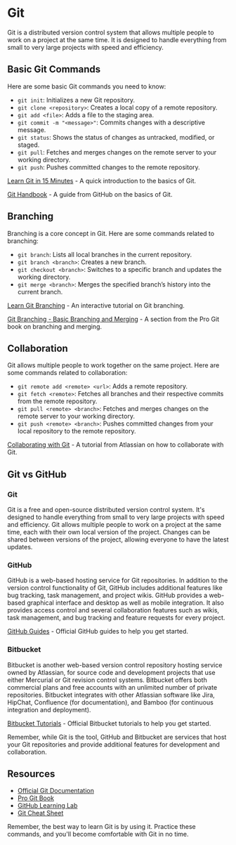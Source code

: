 # Git

Git is a distributed version control system that allows multiple people to work on a project at the same time. It is designed to handle everything from small to very large projects with speed and efficiency.

## Basic Git Commands

Here are some basic Git commands you need to know:

- `git init`: Initializes a new Git repository.
- `git clone <repository>`: Creates a local copy of a remote repository.
- `git add <file>`: Adds a file to the staging area.
- `git commit -m "<message>"`: Commits changes with a descriptive message.
- `git status`: Shows the status of changes as untracked, modified, or staged.
- `git pull`: Fetches and merges changes on the remote server to your working directory.
- `git push`: Pushes committed changes to the remote repository.

[Learn Git in 15 Minutes](https://www.youtube.com/watch?v=USjZcfj8yxE) - A quick introduction to the basics of Git.

[Git Handbook](https://guides.github.com/introduction/git-handbook/) - A guide from GitHub on the basics of Git.

## Branching

Branching is a core concept in Git. Here are some commands related to branching:

- `git branch`: Lists all local branches in the current repository.
- `git branch <branch>`: Creates a new branch.
- `git checkout <branch>`: Switches to a specific branch and updates the working directory.
- `git merge <branch>`: Merges the specified branch’s history into the current branch.

[Learn Git Branching](https://learngitbranching.js.org/) - An interactive tutorial on Git branching.

[Git Branching - Basic Branching and Merging](https://git-scm.com/book/en/v2/Git-Branching-Basic-Branching-and-Merging) - A section from the Pro Git book on branching and merging.

## Collaboration

Git allows multiple people to work together on the same project. Here are some commands related to collaboration:

- `git remote add <remote> <url>`: Adds a remote repository.
- `git fetch <remote>`: Fetches all branches and their respective commits from the remote repository.
- `git pull <remote> <branch>`: Fetches and merges changes on the remote server to your working directory.
- `git push <remote> <branch>`: Pushes committed changes from your local repository to the remote repository.

[Collaborating with Git](https://www.atlassian.com/git/tutorials/syncing) - A tutorial from Atlassian on how to collaborate with Git.

## Git vs GitHub

### Git

Git is a free and open-source distributed version control system. It's designed to handle everything from small to very large projects with speed and efficiency. Git allows multiple people to work on a project at the same time, each with their own local version of the project. Changes can be shared between versions of the project, allowing everyone to have the latest updates.

### GitHub

GitHub is a web-based hosting service for Git repositories. In addition to the version control functionality of Git, GitHub includes additional features like bug tracking, task management, and project wikis. GitHub provides a web-based graphical interface and desktop as well as mobile integration. It also provides access control and several collaboration features such as wikis, task management, and bug tracking and feature requests for every project.

[GitHub Guides](https://guides.github.com/) - Official GitHub guides to help you get started.

### Bitbucket

Bitbucket is another web-based version control repository hosting service owned by Atlassian, for source code and development projects that use either Mercurial or Git revision control systems. Bitbucket offers both commercial plans and free accounts with an unlimited number of private repositories. Bitbucket integrates with other Atlassian software like Jira, HipChat, Confluence (for documentation), and Bamboo (for continuous integration and deployment).

[Bitbucket Tutorials](https://www.atlassian.com/git/tutorials/learn-git-with-bitbucket-cloud) - Official Bitbucket tutorials to help you get started.

Remember, while Git is the tool, GitHub and Bitbucket are services that host your Git repositories and provide additional features for development and collaboration.


## Resources

- [Official Git Documentation](https://git-scm.com/doc)
- [Pro Git Book](https://git-scm.com/book/en/v2)
- [GitHub Learning Lab](https://lab.github.com/)
- [Git Cheat Sheet](https://education.github.com/git-cheat-sheet-education.pdf)

Remember, the best way to learn Git is by using it. Practice these commands, and you'll become comfortable with Git in no time.
